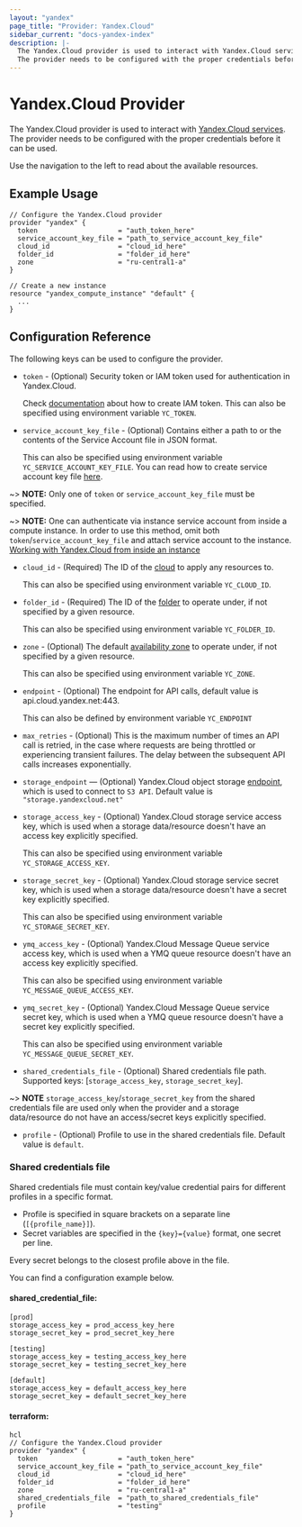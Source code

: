 ```yaml
---
layout: "yandex"
page_title: "Provider: Yandex.Cloud"
sidebar_current: "docs-yandex-index"
description: |-
  The Yandex.Cloud provider is used to interact with Yandex.Cloud services.
  The provider needs to be configured with the proper credentials before it can be used.
---
```


# Yandex.Cloud Provider

The Yandex.Cloud provider is used to interact with
[Yandex.Cloud services](https://cloud.yandex.com/). The provider needs
to be configured with the proper credentials before it can be used.

Use the navigation to the left to read about the available resources.

## Example Usage

```hcl
// Configure the Yandex.Cloud provider
provider "yandex" {
  token                    = "auth_token_here"
  service_account_key_file = "path_to_service_account_key_file"
  cloud_id                 = "cloud_id_here"
  folder_id                = "folder_id_here"
  zone                     = "ru-central1-a"
}

// Create a new instance
resource "yandex_compute_instance" "default" {
  ...
}
```

## Configuration Reference

The following keys can be used to configure the provider.

* `token` - (Optional) Security token or IAM token used for authentication in Yandex.Cloud.

  Check [documentation][yandex-iam-create-token] about how to create IAM token.
  This can also be specified using environment variable `YC_TOKEN`.

* `service_account_key_file` - (Optional) Contains either a path to or the contents of the Service Account file in JSON format.

  This can also be specified using environment variable `YC_SERVICE_ACCOUNT_KEY_FILE`.
  You can read how to create service account key file [here][yandex-service-account-key].

~> **NOTE:** Only one of `token` or `service_account_key_file` must be specified.

~> **NOTE:** One can authenticate via instance service account from inside a compute instance. In order to use this method, omit both `token`/`service_account_key_file` and attach service account to the instance.
[Working with Yandex.Cloud from inside an instance][instance-service-account]

* `cloud_id` - (Required) The ID of the [cloud][yandex-cloud] to apply any resources to.

  This can also be specified using environment variable `YC_CLOUD_ID`.

* `folder_id` - (Required) The ID of the [folder][yandex-folder] to operate under, if not specified by a given resource.

  This can also be specified using environment variable `YC_FOLDER_ID`.

* `zone` - (Optional) The default [availability zone][yandex-zone] to operate under, if not specified by a given resource.

  This can also be specified using environment variable `YC_ZONE`.

* `endpoint` - (Optional) The endpoint for API calls, default value is api.cloud.yandex.net:443.

  This can also be defined by environment variable `YC_ENDPOINT`

* `max_retries` - (Optional) This is the maximum number of times an API call is retried, in the case where requests
  are being throttled or experiencing transient failures. The delay between the subsequent API calls increases
  exponentially.

* `storage_endpoint` — (Optional) Yandex.Cloud object storage [endpoint][yandex-storage-endpoint], which is used to connect to `S3 API`. Default value is `"storage.yandexcloud.net"`

* `storage_access_key` - (Optional) Yandex.Cloud storage service access key, which is used when a storage data/resource doesn't have an access key explicitly specified.

  This can also be specified using environment variable `YC_STORAGE_ACCESS_KEY`.

* `storage_secret_key` - (Optional) Yandex.Cloud storage service secret key, which is used when a storage data/resource doesn't have a secret key explicitly specified.

  This can also be specified using environment variable `YC_STORAGE_SECRET_KEY`.

* `ymq_access_key` - (Optional) Yandex.Cloud Message Queue service access key, which is used when a YMQ queue resource doesn't have an access key explicitly specified.

  This can also be specified using environment variable `YC_MESSAGE_QUEUE_ACCESS_KEY`.

* `ymq_secret_key` - (Optional) Yandex.Cloud Message Queue service secret key, which is used when a YMQ queue resource doesn't have a secret key explicitly specified.

  This can also be specified using environment variable `YC_MESSAGE_QUEUE_SECRET_KEY`.

* `shared_credentials_file` - (Optional) Shared credentials file path. Supported keys: [`storage_access_key`, `storage_secret_key`].

~> **NOTE**  `storage_access_key`/`storage_secret_key` from the shared credentials file are used only when the provider and a storage data/resource do not have an
access/secret keys explicitly specified.

* `profile` - (Optional) Profile to use in the shared credentials file. Default value is `default`.

### Shared credentials file
Shared credentials file must contain key/value credential pairs for different profiles in a specific format.

* Profile is specified in square brackets on a separate line (`[{profile_name}]`).
* Secret variables are specified in the `{key}={value}` format, one secret per line.

Every secret belongs to the closest profile above in the file.

You can find a configuration example below.
#### shared_credential_file:
```
[prod]
storage_access_key = prod_access_key_here
storage_secret_key = prod_secret_key_here

[testing]
storage_access_key = testing_access_key_here
storage_secret_key = testing_secret_key_here

[default]
storage_access_key = default_access_key_here
storage_secret_key = default_secret_key_here
```
#### terraform:
```hcl
hcl
// Configure the Yandex.Cloud provider
provider "yandex" {
  token                    = "auth_token_here"
  service_account_key_file = "path_to_service_account_key_file"
  cloud_id                 = "cloud_id_here"
  folder_id                = "folder_id_here"
  zone                     = "ru-central1-a"
  shared_credentials_file  = "path_to_shared_credentials_file"
  profile                  = "testing"
}
```


[yandex-cloud]: https://cloud.yandex.com/docs/resource-manager/concepts/resources-hierarchy#cloud
[yandex-folder]: https://cloud.yandex.com/docs/resource-manager/concepts/resources-hierarchy#folder
[yandex-zone]: https://cloud.yandex.com/docs/overview/concepts/geo-scope
[yandex-service-account-key]: https://cloud.yandex.com/docs/iam/operations/iam-token/create-for-sa#keys-create
[instance-service-account]: https://cloud.yandex.com/docs/compute/operations/vm-connect/auth-inside-vm
[yandex-iam-create-token]: https://cloud.yandex.com/docs/iam/operations/iam-token/create
[yandex-storage-endpoint]: https://cloud.yandex.com/en-ru/docs/storage/s3/#request-url
